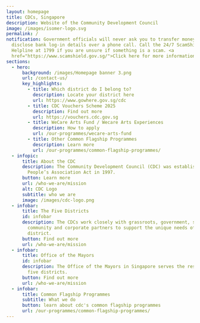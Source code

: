 ```yaml
---
layout: homepage
title: CDCs, Singapore
description: Website of the Community Development Council
image: /images/isomer-logo.svg
permalink: /
notification: Government officials will never ask you to transfer money or
  disclose bank log-in details over a phone call. Call the 24/7 ScamShield
  Helpline at 1799 if you are unsure if something is a scam. <a
  href="https://www.scamshield.gov.sg/">Click here for more information</a>.
sections:
  - hero:
      background: /images/Homepage banner 3.png
      url: /contact-us/
      key_highlights:
        - title: Which district do I belong to?
          description: Locate your district here
          url: https://www.gowhere.gov.sg/cdc
        - title: CDC Vouchers Scheme 2025
          description: Find out more
          url: https://vouchers.cdc.gov.sg
        - title: WeCare Arts Fund / Wecare Arts Experiences
          description: How to apply
          url: /our-programmes/wecare-arts-fund
        - title: Other Common Flagship Programmes
          description: Learn more
          url: /our-programmes/common-flagship-programmes/
  - infopic:
      title: About the CDC
      description: The Community Development Council (CDC) was established under the
        People’s Association Act in 1997.
      button: Learn more
      url: /who-we-are/mission
      alt: CDC Logo
      subtitle: who we are
      image: /images/cdc-logo.png
  - infobar:
      title: The Five Districts
      id: infobar
      description: The CDCs work closely with grassroots, government, school,
        community and corporate partners to support the unique needs of each
        district.
      button: Find out more
      url: /who-we-are/mission
  - infobar:
      title: Office of the Mayors
      id: infobar
      description: The Office of the Mayors in Singapore serves the residents in the
        five districts.
      button: Find out more
      url: /who-we-are/mission
  - infobar:
      title: Common Flagship Programmes
      subtitle: What we do
      button: learn about cdc's common flagship programmes
      url: /our-programmes/common-flagship-programmes/
---
```

